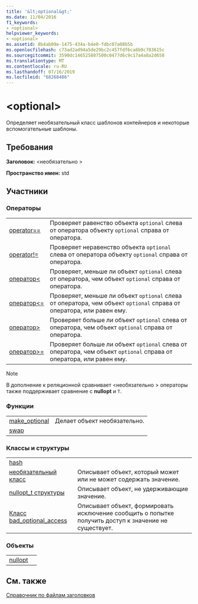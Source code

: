 ```yaml
---
title: '&lt;optional&gt;'
ms.date: 11/04/2016
f1_keywords:
- <optional>
helpviewer_keywords:
- <optional>
ms.assetid: 8b4ab09e-1475-434a-b4e0-fdbc07a08b5b
ms.openlocfilehash: c73ad2ad94a5de29bc2c457fdf6ca8b9c783615c
ms.sourcegitcommit: 3590dc146525807500c0477d6c9c17a4a8a2d658
ms.translationtype: MT
ms.contentlocale: ru-RU
ms.lasthandoff: 07/16/2019
ms.locfileid: "68268486"
---
```

# <a name="ltoptionalgt"></a>&lt;optional&gt;

Определяет необязательный класс шаблонов контейнеров и некоторые вспомогательные шаблоны.

## <a name="requirements"></a>Требования

**Заголовок:** \<необязательно >

**Пространство имен:** std

## <a name="members"></a>Участники

### <a name="operators"></a>Операторы

|||
|-|-|
|[operator==](../standard-library/optional-operators.md#op_eq_eq)|Проверяет равенство объекта `optional` слева от оператора объекту `optional` справа от оператора.|
|[operator!=](../standard-library/optional-operators.md#op_neq)|Проверяет неравенство объекта `optional` слева от оператора объекту `optional` справа от оператора.|
|[оператор<](../standard-library/optional-operators.md#op_lt)|Проверяет, меньше ли объект `optional` слева от оператора, чем объект `optional` справа от оператора.|
|[оператор<=](../standard-library/optional-operators.md#op_lt_eq)|Проверяет, меньше ли объект `optional` слева от оператора, чем объект `optional` справа от оператора, или равен ему.|
|[оператор>](../standard-library/optional-operators.md#op_gt)|Проверяет больше ли объект `optional` слева от оператора, чем объект `optional` справа от оператора.|
|[оператор>=](../standard-library/optional-operators.md#op_lt_eq)|Проверяет больше ли объект `optional` слева от оператора, чем объект `optional` справа от оператора, или равен ему.|

> [!NOTE]
> В дополнение к реляционной сравнивает \<необязательно > операторы также поддерживает сравнение с **nullopt** и `T`.

### <a name="functions"></a>Функции

|||
|-|-|
|[make_optional](../standard-library/optional-functions.md#make_optional)|Делает объект необязательно.|
|[swap](../standard-library/optional-functions.md#swap)||

### <a name="classes-and-structs"></a>Классы и структуры

|||
|-|-|
|[hash]()||
|[необязательный класс](../standard-library/optional-class.md)|Описывает объект, который может или не может содержать значение.|
|[nullopt_t структуры](../standard-library/nullopt-t-structure.md)|Описывает объект, не удерживающие значение.|
|[Класс bad_optional_access](../standard-library/bad-optional-access-class.md)|Описывает объект, формировать исключение сообщить о попытке получить доступ к значение не существует.|

### <a name="objects"></a>Объекты

|||
|-|-|
|[nullopt](../standard-library/optional-functions.md#nullopt)||

## <a name="see-also"></a>См. также

[Справочник по файлам заголовков](../standard-library/cpp-standard-library-header-files.md)<br/>
